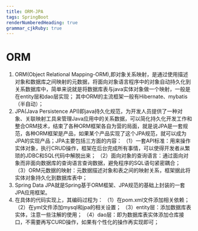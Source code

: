 ```yaml
---
title: ORM-JPA
tags: SpringBoot
renderNumberedHeading: true
grammar_cjkRuby: true
---
```



# ORM
1. ORM(Object Relational Mapping-ORM),即对象关系映射，是通过使用描述对象和数据库之间映射的元数据，将面向对象语言程序中的对象自动持久化到关系数据库中，简单来说就是将数据库表与java实体对象做一个映射，一般是在entity层和dao层实现；
   其中ORM的主流框架一般有Hibernate、mybatis（半自动）；
2. JPA(Java Persistence API)即java持久化规范，为开发人员提供了一种对象、关联映射工具来管理Java应用中的关系数据，可以简化持久化开发工作和整合ORM技术，结束了各种ORM框架各自为营的局面，就是说JPA是一套规范，各种ORM框架是产品，如果某个产品实现了这个JPA规范，就可以成为JPA的实现产品；JPA主要包括三方面的内容：
   （1）一套API标准：用来操作实体对象，执行CRUD操作，框架在后台完成所有事情，可以使得开发者从繁琐的JDBC和SQL代码中解脱出来；
   （2）面向对象的查询语言：通过面向对象而非面向数据库的查询语言查询数据，避免程序的SQL语句紧密耦合；
   （3）ORM元数据的映射：元数据描述对象和表之间的映射关系，框架据此将实体对象持久化到数据库表中；
3. Spring Data JPA就是Spring基于ORM框架、JPA规范的基础上封装的一套JPA应用框架。
4. 在具体的代码实现上，其编码过程为：
   （1）在pom.xml文件添加相关依赖；
   （2）在yml文件添加mysql和jpa的相关设置；
   （3）entity层：添加数据库表实体，注意一些注解的使用；
   （4）dao层：即为数据库表实体添加仓库接口，不需要再写CURD操作，如果有个性化的操作再实现即可；